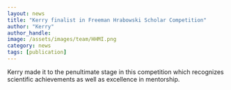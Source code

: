 ```yaml
---
layout: news
title: "Kerry finalist in Freeman Hrabowski Scholar Competition"
author: "Kerry"
author_handle: 
image: /assets/images/team/HHMI.png
category: news
tags: [publication]
---
```

Kerry made it to the penultimate stage in this competition which recognizes scientific achievements as well as excellence in mentorship.